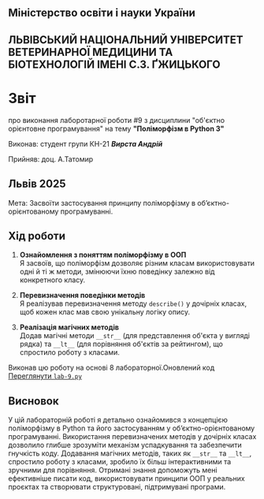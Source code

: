 ## Міністерство освіти і науки України

## ЛЬВІВСЬКИЙ НАЦІОНАЛЬНИЙ УНІВЕРСИТЕТ ВЕТЕРИНАРНОЇ МЕДИЦИНИ ТА БІОТЕХНОЛОГІЙ ІМЕНІ С.З. ҐЖИЦЬКОГО

# Звіт
про виконання лаборотарної роботи #9 з дисциплини "об'єктно орієнтовне програмування" на тему **"Поліморфізм в Python 3"**


Виконав: студент групи КН-21 ***Вирста Андрій***

Прийняв: доц. А.Татомир

## Львів 2025

Мета: Засвоїти застосування принципу поліморфізму в об’єктно-орієнтованому програмуванні.



## Хід роботи


1. **Ознайомлення з поняттям поліморфізму в ООП**  
   Я засвоїв, що поліморфізм дозволяє різним класам використовувати одні й ті ж методи, змінюючи їхню поведінку залежно від конкретного класу.

2. **Перевизначення поведінки методів**  
   Я реалізував перевизначення методу `describe()` у дочірніх класах, щоб кожен клас мав свою унікальну логіку опису.

3. **Реалізація магічних методів**  
   Додав магічні методи `__str__` (для представлення об'єкта у вигляді рядка) та `__lt__` (для порівняння об'єктів за рейтингом), що спростило роботу з класами.

Виконав цю роботу на основі 8 лабораторної.Оновлений код [Переглянути `lab-9.py`](./lab-9.py)


## Висновок
У цій лабораторній роботі я детально ознайомився з концепцією поліморфізму в Python та його застосуванням у об’єктно-орієнтованому програмуванні. Використання перевизначених методів у дочірніх класах дозволило глибше зрозуміти механізм успадкування та забезпечити гнучкість коду. Додавання магічних методів, таких як `__str__` та `__lt__`, спростило роботу з класами, зробило їх більш інтерактивними та зручними для порівняння. Отримані знання допоможуть мені ефективніше писати код, використовувати принципи ООП у реальних проєктах та створювати структуровані, підтримувані програми.

